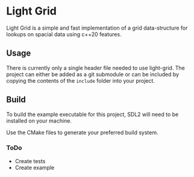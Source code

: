 # Light Grid

Light Grid is a simple and fast implementation of a grid data-structure for lookups on spacial data using c++20 features.

## Usage

There is currently only a single header file needed to use light-grid. The project can either be added as a git submodule or can be included by copying the contents of the `include` folder into your project.

## Build

To build the example executable for this project, SDL2 will need to be installed on your machine.

Use the CMake files to generate your preferred build system.

### ToDo

- Create tests
- Create example
